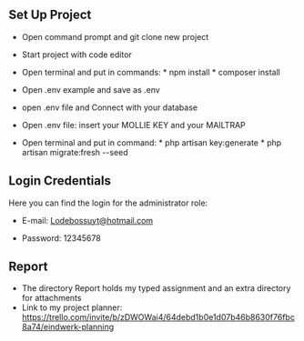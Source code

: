 ## Set Up Project

- Open command prompt and git clone new project

- Start project with code editor

- Open terminal and put in commands: * npm install * composer install

- Open .env example and save as .env

- open .env file and Connect with your database

- Open .env file: insert your MOLLIE KEY and your MAILTRAP

- Open terminal and put in command: * php artisan key:generate * php artisan migrate:fresh --seed

## Login Credentials
Here you can find the login for the administrator role:

- E-mail: Lodebossuyt@hotmail.com

- Password: 12345678

## Report

- The directory Report holds my typed assignment and an extra directory for attachments
- Link to my project planner: https://trello.com/invite/b/zDWOWai4/64debd1b0e1d07b46b8630f76fbc8a74/eindwerk-planning

